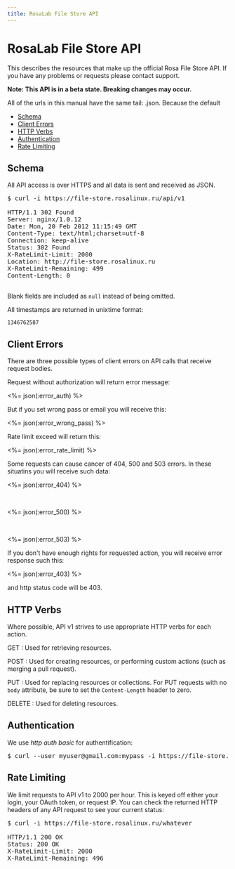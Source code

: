 ```yaml
---
title: RosaLab File Store API
---
```


# RosaLab File Store API

This describes the resources that make up the official Rosa File Store API. If you have any problems or requests please contact support.

**Note: This API is in a beta state. Breaking changes may occur.**

All of the urls in this manual have the same tail: .json. Because the default

* <a href="#schema">Schema</a>
* <a href="#client-errors">Client Errors</a>
* <a href="#http-verbs">HTTP Verbs</a>
* <a href="#authentication">Authentication</a>
* <a href="#rate-limiting">Rate Limiting</a>

## Schema

All API access is over HTTPS and all data is
sent and received as JSON.

<pre class="terminal">
$ curl -i https://file-store.rosalinux.ru/api/v1

HTTP/1.1 302 Found
Server: nginx/1.0.12
Date: Mon, 20 Feb 2012 11:15:49 GMT
Content-Type: text/html;charset=utf-8
Connection: keep-alive
Status: 302 Found
X-RateLimit-Limit: 2000
Location: http://file-store.rosalinux.ru
X-RateLimit-Remaining: 499
Content-Length: 0

</pre>

Blank fields are included as `null` instead of being omitted.

All timestamps are returned in unixtime format:

    1346762587

## Client Errors

There are three possible types of client errors on API calls that
receive request bodies.

Request without authorization will return error message:

<%= json(:error_auth) %>
<br/>

But if you set wrong pass or email you will receive this:

<%= json(:error_wrong_pass) %>
<br/>

Rate limit exceed will return this:

<%= json(:error_rate_limit) %>
<br/>

Some requests can cause cancer of 404, 500 and 503 errors. In these situatins you will receive such data:

<%= json(:error_404) %>

&nbsp;

<%= json(:error_500) %>

&nbsp;

<%= json(:error_503) %>

If you don't have enough rights for requested action, you will receive
error response such this:

<%= json(:error_403) %>

and http status code will be 403.

## HTTP Verbs

Where possible, API v1 strives to use appropriate HTTP verbs for each
action.

GET
: Used for retrieving resources.

POST
: Used for creating resources, or performing custom actions (such as
merging a pull request).

PUT
: Used for replacing resources or collections. For PUT requests
with no `body` attribute, be sure to set the `Content-Length` header to zero.

DELETE
: Used for deleting resources.

## Authentication

We use *http auth basic* for authentification:

<pre class="terminal">
$ curl --user myuser@gmail.com:mypass -i https://file-store.rosalinux.ru/api/v1
</pre>

## Rate Limiting

We limit requests to API v1 to 2000 per hour. This is keyed off either your
login, your OAuth token, or request IP.  You can check the returned HTTP
headers of any API request to see your current status:

<pre class="terminal">
$ curl -i https://file-store.rosalinux.ru/whatever

HTTP/1.1 200 OK
Status: 200 OK
X-RateLimit-Limit: 2000
X-RateLimit-Remaining: 496
</pre>